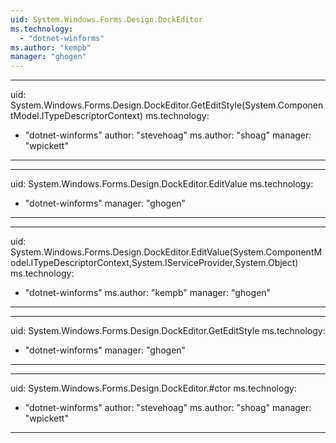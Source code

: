 ```yaml
---
uid: System.Windows.Forms.Design.DockEditor
ms.technology: 
  - "dotnet-winforms"
ms.author: "kempb"
manager: "ghogen"
---
```


---
uid: System.Windows.Forms.Design.DockEditor.GetEditStyle(System.ComponentModel.ITypeDescriptorContext)
ms.technology: 
  - "dotnet-winforms"
author: "stevehoag"
ms.author: "shoag"
manager: "wpickett"
---

---
uid: System.Windows.Forms.Design.DockEditor.EditValue
ms.technology: 
  - "dotnet-winforms"
manager: "ghogen"
---

---
uid: System.Windows.Forms.Design.DockEditor.EditValue(System.ComponentModel.ITypeDescriptorContext,System.IServiceProvider,System.Object)
ms.technology: 
  - "dotnet-winforms"
ms.author: "kempb"
manager: "ghogen"
---

---
uid: System.Windows.Forms.Design.DockEditor.GetEditStyle
ms.technology: 
  - "dotnet-winforms"
manager: "ghogen"
---

---
uid: System.Windows.Forms.Design.DockEditor.#ctor
ms.technology: 
  - "dotnet-winforms"
author: "stevehoag"
ms.author: "shoag"
manager: "wpickett"
---
